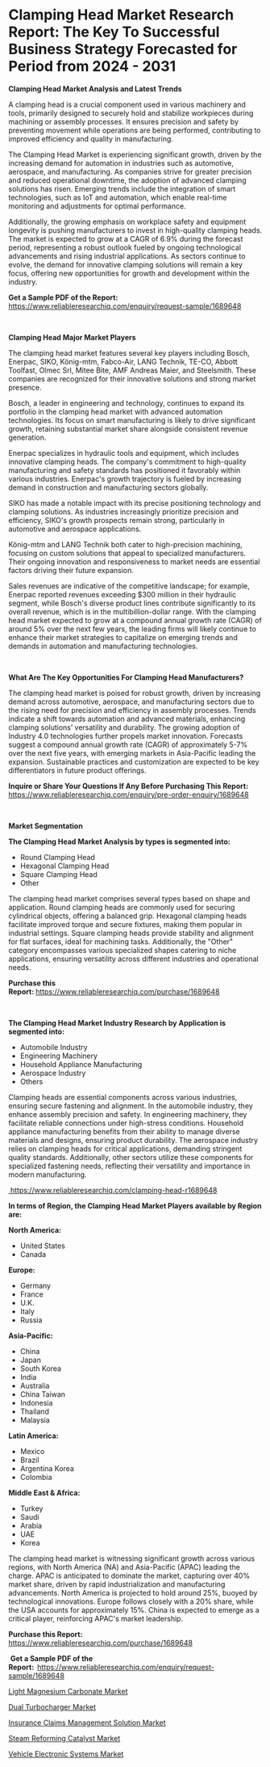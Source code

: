 <p><h1>Clamping Head Market Research Report: The Key To Successful Business Strategy Forecasted for Period from 2024 - 2031</h1></p><p><strong>Clamping Head Market Analysis and Latest Trends</strong></p>
<p><p>A clamping head is a crucial component used in various machinery and tools, primarily designed to securely hold and stabilize workpieces during machining or assembly processes. It ensures precision and safety by preventing movement while operations are being performed, contributing to improved efficiency and quality in manufacturing.</p><p>The Clamping Head Market is experiencing significant growth, driven by the increasing demand for automation in industries such as automotive, aerospace, and manufacturing. As companies strive for greater precision and reduced operational downtime, the adoption of advanced clamping solutions has risen. Emerging trends include the integration of smart technologies, such as IoT and automation, which enable real-time monitoring and adjustments for optimal performance. </p><p>Additionally, the growing emphasis on workplace safety and equipment longevity is pushing manufacturers to invest in high-quality clamping heads. The market is expected to grow at a CAGR of 6.9% during the forecast period, representing a robust outlook fueled by ongoing technological advancements and rising industrial applications. As sectors continue to evolve, the demand for innovative clamping solutions will remain a key focus, offering new opportunities for growth and development within the industry.</p></p>
<p><strong>Get a Sample PDF of the Report:&nbsp;</strong> <a href="https://www.reliableresearchiq.com/enquiry/request-sample/1689648?utm_campaign=1106&utm_medium=2&utm_source=Github&utm_content=ia&utm_term=19112024&utm_id=clamping-head">https://www.reliableresearchiq.com/enquiry/request-sample/1689648</a></p>
<p>&nbsp;</p>
<p><strong>Clamping Head Major Market Players</strong></p>
<p><p>The clamping head market features several key players including Bosch, Enerpac, SIKO, König-mtm, Fabco-Air, LANG Technik, TE-CO, Abbott Toolfast, Olmec Srl, Mitee Bite, AMF Andreas Maier, and Steelsmith. These companies are recognized for their innovative solutions and strong market presence.</p><p>Bosch, a leader in engineering and technology, continues to expand its portfolio in the clamping head market with advanced automation technologies. Its focus on smart manufacturing is likely to drive significant growth, retaining substantial market share alongside consistent revenue generation.</p><p>Enerpac specializes in hydraulic tools and equipment, which includes innovative clamping heads. The company's commitment to high-quality manufacturing and safety standards has positioned it favorably within various industries. Enerpac's growth trajectory is fueled by increasing demand in construction and manufacturing sectors globally.</p><p>SIKO has made a notable impact with its precise positioning technology and clamping solutions. As industries increasingly prioritize precision and efficiency, SIKO's growth prospects remain strong, particularly in automotive and aerospace applications.</p><p>König-mtm and LANG Technik both cater to high-precision machining, focusing on custom solutions that appeal to specialized manufacturers. Their ongoing innovation and responsiveness to market needs are essential factors driving their future expansion.</p><p>Sales revenues are indicative of the competitive landscape; for example, Enerpac reported revenues exceeding $300 million in their hydraulic segment, while Bosch's diverse product lines contribute significantly to its overall revenue, which is in the multibillion-dollar range. With the clamping head market expected to grow at a compound annual growth rate (CAGR) of around 5% over the next few years, the leading firms will likely continue to enhance their market strategies to capitalize on emerging trends and demands in automation and manufacturing technologies.</p></p>
<p>&nbsp;</p>
<p><strong>What Are The Key Opportunities For Clamping Head Manufacturers?</strong></p>
<p><p>The clamping head market is poised for robust growth, driven by increasing demand across automotive, aerospace, and manufacturing sectors due to the rising need for precision and efficiency in assembly processes. Trends indicate a shift towards automation and advanced materials, enhancing clamping solutions’ versatility and durability. The growing adoption of Industry 4.0 technologies further propels market innovation. Forecasts suggest a compound annual growth rate (CAGR) of approximately 5-7% over the next five years, with emerging markets in Asia-Pacific leading the expansion. Sustainable practices and customization are expected to be key differentiators in future product offerings.</p></p>
<p><strong>Inquire or Share Your Questions If Any Before Purchasing This Report:</strong> <a href="https://www.reliableresearchiq.com/enquiry/pre-order-enquiry/1689648?utm_campaign=1106&utm_medium=2&utm_source=Github&utm_content=ia&utm_term=19112024&utm_id=clamping-head">https://www.reliableresearchiq.com/enquiry/pre-order-enquiry/1689648</a></p>
<p>&nbsp;</p>
<p><strong>Market Segmentation</strong></p>
<p><strong>The Clamping Head Market Analysis by types is segmented into:</strong></p>
<p><ul><li>Round Clamping Head</li><li>Hexagonal Clamping Head</li><li>Square Clamping Head</li><li>Other</li></ul></p>
<p><p>The clamping head market comprises several types based on shape and application. Round clamping heads are commonly used for securing cylindrical objects, offering a balanced grip. Hexagonal clamping heads facilitate improved torque and secure fixtures, making them popular in industrial settings. Square clamping heads provide stability and alignment for flat surfaces, ideal for machining tasks. Additionally, the "Other" category encompasses various specialized shapes catering to niche applications, ensuring versatility across different industries and operational needs.</p></p>
<p><strong>Purchase this Report:&nbsp;</strong><a href="https://www.reliableresearchiq.com/purchase/1689648?utm_campaign=1106&utm_medium=2&utm_source=Github&utm_content=ia&utm_term=19112024&utm_id=clamping-head">https://www.reliableresearchiq.com/purchase/1689648</a></p>
<p>&nbsp;</p>
<p><strong>The Clamping Head Market Industry Research by Application is segmented into:</strong></p>
<p><ul><li>Automobile Industry</li><li>Engineering Machinery</li><li>Household Appliance Manufacturing</li><li>Aerospace Industry</li><li>Others</li></ul></p>
<p><p>Clamping heads are essential components across various industries, ensuring secure fastening and alignment. In the automobile industry, they enhance assembly precision and safety. In engineering machinery, they facilitate reliable connections under high-stress conditions. Household appliance manufacturing benefits from their ability to manage diverse materials and designs, ensuring product durability. The aerospace industry relies on clamping heads for critical applications, demanding stringent quality standards. Additionally, other sectors utilize these components for specialized fastening needs, reflecting their versatility and importance in modern manufacturing.</p></p>
<p><a href="https://www.reliableresearchiq.com/clamping-head-r1689648?utm_campaign=1106&utm_medium=2&utm_source=Github&utm_content=ia&utm_term=19112024&utm_id=clamping-head">&nbsp;https://www.reliableresearchiq.com/clamping-head-r1689648</a></p>
<p><strong>In terms of Region, the Clamping Head Market Players available by Region are:</strong></p>
<p>
    <p> <strong> North America: </strong>
        <ul>
            <li>United States</li>
            <li>Canada</li>
        </ul>
        </p> 
    <p> <strong> Europe: </strong>
        <ul>
            <li>Germany</li>
            <li>France</li>
            <li>U.K.</li>
            <li>Italy</li>
            <li>Russia</li>
        </ul>
        </p> 
    <p> <strong> Asia-Pacific: </strong>
        <ul>
            <li>China</li>
            <li>Japan</li>
            <li>South Korea</li>
            <li>India</li>
            <li>Australia</li>
            <li>China Taiwan</li>
            <li>Indonesia</li>
            <li>Thailand</li>
            <li>Malaysia</li>
        </ul>
        </p> 
    <p> <strong> Latin America: </strong>
        <ul>
            <li>Mexico</li>
            <li>Brazil</li>
            <li>Argentina Korea</li>
            <li>Colombia</li>
        </ul>
        </p> 
    <p> <strong> Middle East & Africa: </strong>
        <ul>
            <li>Turkey</li>
            <li>Saudi</li>
            <li>Arabia</li>
            <li>UAE</li>
            <li>Korea</li>
        </ul>
    </p>
    </p>
<p><p>The clamping head market is witnessing significant growth across various regions, with North America (NA) and Asia-Pacific (APAC) leading the charge. APAC is anticipated to dominate the market, capturing over 40% market share, driven by rapid industrialization and manufacturing advancements. North America is projected to hold around 25%, buoyed by technological innovations. Europe follows closely with a 20% share, while the USA accounts for approximately 15%. China is expected to emerge as a critical player, reinforcing APAC's market leadership.</p></p>
<p><strong>Purchase this Report: </strong><a href="https://www.reliableresearchiq.com/purchase/1689648?utm_campaign=1106&utm_medium=2&utm_source=Github&utm_content=ia&utm_term=19112024&utm_id=clamping-head">https://www.reliableresearchiq.com/purchase/1689648</a></p>
<p>&nbsp;<strong>Get a Sample PDF of the Report:&nbsp;&nbsp;</strong><a href="https://www.reliableresearchiq.com/enquiry/request-sample/1689648?utm_campaign=1106&utm_medium=2&utm_source=Github&utm_content=ia&utm_term=19112024&utm_id=clamping-head">https://www.reliableresearchiq.com/enquiry/request-sample/1689648</a></p>
<p><strong></strong></p>
<p><p><a href="https://www.linkedin.com/pulse/global-light-magnesium-carbonate-nexus-sector-confluences-kh5ce?utm_campaign=1106&utm_medium=2&utm_source=Github&utm_content=ia&utm_term=19112024&utm_id=clamping-head">Light Magnesium Carbonate Market</a></p><p><a href="https://github.com/kathiestrine5ty/Market-Research-Report-List-1/blob/main/dual-turbocharger-market.md?utm_campaign=1106&utm_medium=2&utm_source=Github&utm_content=ia&utm_term=19112024&utm_id=clamping-head">Dual Turbocharger Market</a></p><p><a href="https://issuu.com/reportprime-2/docs/insurance-claims-management-solutio_443535fcc7bb45?utm_campaign=1106&utm_medium=2&utm_source=Github&utm_content=ia&utm_term=19112024&utm_id=clamping-head">Insurance Claims Management Solution Market</a></p><p><a href="https://www.linkedin.com/pulse/global-perspectives-steam-reforming-catalyst-market-xmaje?utm_campaign=1106&utm_medium=2&utm_source=Github&utm_content=ia&utm_term=19112024&utm_id=clamping-head">Steam Reforming Catalyst Market</a></p><p><a href="https://issuu.com/reportprime-2/docs/vehicle-electronic-systems-market-s_aa69788da66f74?utm_campaign=1106&utm_medium=2&utm_source=Github&utm_content=ia&utm_term=19112024&utm_id=clamping-head">Vehicle Electronic Systems Market</a></p></p>